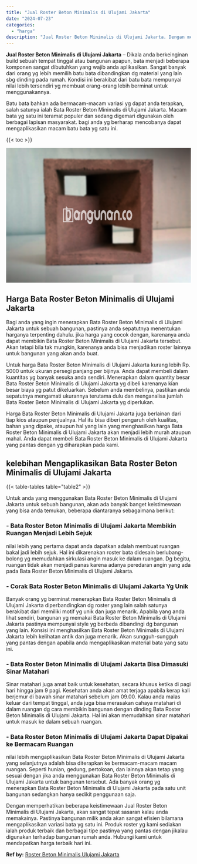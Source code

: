 ```yaml
---
title: "Jual Roster Beton Minimalis di Ulujami Jakarta"
date: "2024-07-23"
categories: 
  - "harga"
description: "Jual Roster Beton Minimalis di Ulujami Jakarta. Dengan memperhatikan beberapa keistimewaan Jual Roster Beton Minimalis di Ulujami Jakarta, akan sangat tepat..."
---
```


**Jual Roster Beton Minimalis di Ulujami Jakarta** – Dikala anda berkeinginan build sebuah tempat tinggal atau bangunan apapun, bata menjadi beberapa komponen sangat dibutuhkan yang wajib anda aplikasikan. Sangat banyak dari orang yg lebih memilih batu bata dibandingkan dg material yang lain sbg dinding pada rumah. Kondisi ini berakibat dari batu bata mempunyai nilai lebih tersendiri yg membuat orang-orang lebih berminat untuk menggunakannya.

Batu bata bahkan ada bermacam-macam variasi yg dapat anda terapkan, salah satunya ialah Bata Roster Beton Minimalis di Ulujami Jakarta. Macam bata yg satu ini teramat populer dan sedang digemari digunakan oleh berbagai lapisan masyarakat. bagi anda yg berharap mencobanya dapat mengaplikasikan macam batu bata yg satu ini.

{{< toc >}}

![Jual Roster Beton Minimalis di Ulujami Jakarta](/images/bata-roster-minimalis-31.png)

## Harga Bata Roster Beton Minimalis di Ulujami Jakarta

Bagi anda yang ingin menerapkan Bata Roster Beton Minimalis di Ulujami Jakarta untuk sebuah bangunan, pastinya anda sepatutnya menentukan harganya terpenting dahulu. jika harga yang cocok dengan, karenanya anda dapat membikin Bata Roster Beton Minimalis di Ulujami Jakarta tersebut. Akan tetapi bila tak mungkin, karenanya anda bisa menjadikan roster lainnya untuk bangunan yang akan anda buat.

Untuk harga Bata Roster Beton Minimalis di Ulujami Jakarta kurang lebih Rp. 5000 untuk ukuran persegi panjang per bijinya. Anda dapat membeli dalam kuantitas yg banyak sesuka anda sendiri. Menerapkan dalam quantity besar Bata Roster Beton Minimalis di Ulujami Jakarta yg dibeli karenanya kian besar biaya yg patut dikeluarkan. Sebelum anda membelinya, pastikan anda sepatutnya mengamati ukurannya terutama dulu dan menganalisa jumlah Bata Roster Beton Minimalis di Ulujami Jakarta yg diperlukan.

Harga Bata Roster Beton Minimalis di Ulujami Jakarta juga berlainan dari tiap kios ataupun penjualnya. Hal itu bisa diberi pengaruh oleh kualitas, bahan yang dipake, ataupun hal yang lain yang menghasilkan harga Bata Roster Beton Minimalis di Ulujami Jakarta akan menjadi lebih murah ataupun mahal. Anda dapat membeli Bata Roster Beton Minimalis di Ulujami Jakarta yang pantas dengan yg diharapkan pada kami.

## kelebihan Mengaplikasikan Bata Roster Beton Minimalis di Ulujami Jakarta

{{< table-tables table="table2" >}}

Untuk anda yang menggunakan Bata Roster Beton Minimalis di Ulujami Jakarta untuk sebuah bangunan, akan ada banyak banget keistimewaan yang bisa anda temukan, beberapa diantaranya sebagaimana berikut:

### \- Bata Roster Beton Minimalis di Ulujami Jakarta Membikin Ruangan Menjadi Lebih Sejuk

nilai lebih yang pertama dapat anda dapatkan adalah membuat ruangan bakal jadi lebih sejuk. Hal ini dikarenakan roster bata didesain berlubang-bolong yg memudahkan sirkulasi angin masuk ke dalam ruangan. Dg begitu, ruangan tidak akan menjadi panas karena adanya peredaran angin yang ada pada Bata Roster Beton Minimalis di Ulujami Jakarta.

### \- Corak Bata Roster Beton Minimalis di Ulujami Jakarta Yg Unik

Banyak orang yg berminat menerapkan Bata Roster Beton Minimalis di Ulujami Jakarta diperbandingkan dg roster yang lain salah satunya berakibat dari memiliki motif yg unik dan juga menarik. Apabila yang anda lihat sendiri, bangunan yg memakai Bata Roster Beton Minimalis di Ulujami Jakarta pastinya mempunyai style yg berbeda dibandingi dg bangunan yang lain. Konsisi ini menghasilkan Bata Roster Beton Minimalis di Ulujami Jakarta lebih kelihatan antik dan juga menarik. Akan sungguh-sungguh yang pantas dengan apabila anda mengaplikasikan material bata yang satu ini.

### \- Bata Roster Beton Minimalis di Ulujami Jakarta Bisa Dimasuki Sinar Matahari

Sinar matahari juga amat baik untuk kesehatan, secara khusus ketika di pagi hari hingga jam 9 pagi. Kesehatan anda akan amat terjaga apabila kerap kali berjemur di bawah sinar matahari sebelum jam 09.00. Kalau anda malas keluar dari tempat tinggal, anda juga bisa merasakan cahaya matahari di dalam ruangan dg cara membikin bangunan dengan dinding Bata Roster Beton Minimalis di Ulujami Jakarta. Hal ini akan memudahkan sinar matahari untuk masuk ke dalam sebuah ruangan.

### \- Bata Roster Beton Minimalis di Ulujami Jakarta Dapat Dipakai ke Bermacam Ruangan

nilai lebih mengaplikasikan Bata Roster Beton Minimalis di Ulujami Jakarta yang selanjutnya adalah bisa diterapkan ke bermacam-macam macam ruangan. Seperti hunian, gedung, pertokoan, dan lainnya akan tetap yang sesuai dengan jika anda menggunakan Bata Roster Beton Minimalis di Ulujami Jakarta untuk bangunan tersebut. Ada banyak orang yg menerapkan Bata Roster Beton Minimalis di Ulujami Jakarta pada satu unit bangunan sedangkan hanya sedikit penggunaan saja.

Dengan memperhatikan beberapa keistimewaan Jual Roster Beton Minimalis di Ulujami Jakarta, akan sangat tepat sasaran kalau anda memakainya. Pastinya bangunan milik anda akan sangat efisien bilamana mengaplikasikan variasi bata yg satu ini. Produk roster yg kami sediakan ialah produk terbaik dan berbagai tipe pastinya yang pantas dengan jikalau digunakan terhadap bangunan rumah anda. Hubungi kami untuk mendapatkan harga terbaik hari ini.

**Ref by:** [Roster Beton Minimalis Ulujami Jakarta](https://id.wikipedia.org/wiki/Roster)
